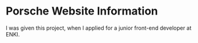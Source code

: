 # Porsche Website Information

I was given this project, when I applied for a junior front-end developer at ENKI.